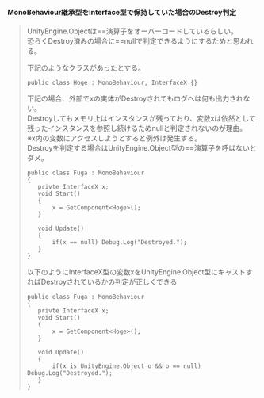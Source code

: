 #### MonoBehaviour継承型をInterface型で保持していた場合のDestroy判定
> UnityEngine.Objectは==演算子をオーバーロードしているらしい。  
> 恐らくDestroy済みの場合に==nullで判定できるようにするためと思われる。  
> 
> 下記のようなクラスがあったとする。
>```
>public class Hoge : MonoBehaviour, InterfaceX {}
>```
> 下記の場合、外部でxの実体がDestroyされてもログへは何も出力されない。  
> Destroyしてもメモリ上はインスタンスが残っており、変数xは依然として残ったインスタンスを参照し続けるためnullと判定されないのが理由。  
> ※x内の変数にアクセスしようとすると例外は発生する。  
> Destroyを判定する場合はUnityEngine.Object型の==演算子を呼ばないとダメ。  
>```
>public class Fuga : MonoBehaviour
>{
>    privte InterfaceX x;
>    void Start()
>    {
>        x = GetComponent<Hoge>();
>    }
>
>    void Update()
>    {
>        if(x == null) Debug.Log("Destroyed.");
>    }
>}
>```
> 以下のようにInterfaceX型の変数xをUnityEngine.Object型にキャストすればDestroyされているかの判定が正しくできる
>```
>public class Fuga : MonoBehaviour
>{
>    privte InterfaceX x;
>    void Start()
>    {
>        x = GetComponent<Hoge>();
>    }
>
>    void Update()
>    {
>        if(x is UnityEngine.Object o && o == null) Debug.Log("Destroyed.");
>    }
>}
>```
